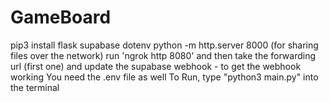 # GameBoard
pip3 install flask supabase dotenv
python -m http.server 8000 (for sharing files over the network)
run 'ngrok http 8080' and then take the forwarding url (first one) and update the supabase webhook - to get the webhook working
You need the .env file as well
To Run, type "python3 main.py" into the terminal